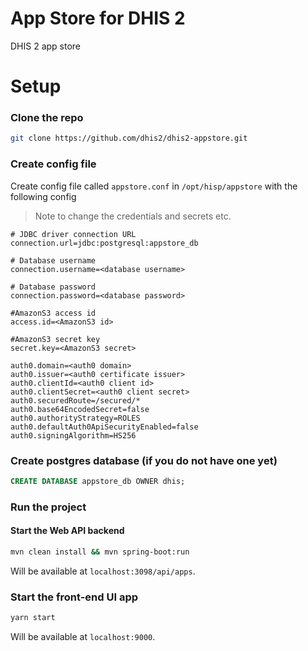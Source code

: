# App Store for DHIS 2

DHIS 2 app store

# Setup

### Clone the repo
```bash
git clone https://github.com/dhis2/dhis2-appstore.git
```

### Create config file
Create config file called `appstore.conf` in `/opt/hisp/appstore` with the following config

> Note to change the credentials and secrets etc.

```
# JDBC driver connection URL
connection.url=jdbc:postgresql:appstore_db

# Database username
connection.username=<database username>

# Database password
connection.password=<database password>

#AmazonS3 access id
access.id=<AmazonS3 id>

#AmazonS3 secret key
secret.key=<AmazonS3 secret>

auth0.domain=<auth0 domain>
auth0.issuer=<auth0 certificate issuer>
auth0.clientId=<auth0 client id>
auth0.clientSecret=<auth0 client secret>
auth0.securedRoute=/secured/*
auth0.base64EncodedSecret=false 
auth0.authorityStrategy=ROLES
auth0.defaultAuth0ApiSecurityEnabled=false
auth0.signingAlgorithm=HS256
```

### Create postgres database (if you do not have one yet)
```sql
CREATE DATABASE appstore_db OWNER dhis;
```

### Run the project

#### Start the Web API backend

```bash
mvn clean install && mvn spring-boot:run
```
Will be available at `localhost:3098/api/apps`.

### Start the front-end UI app

```bash
yarn start
```
Will be available at `localhost:9000`.
